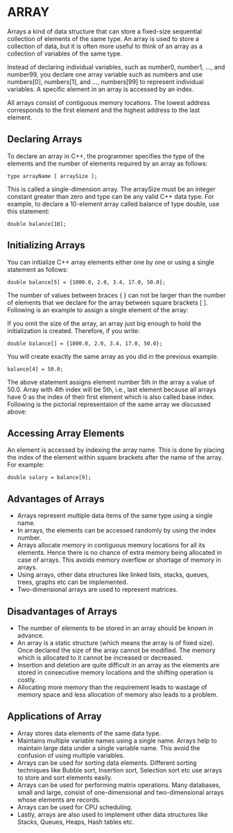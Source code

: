 # ARRAY

Arrays a kind of data structure that can store a fixed-size sequential collection of elements of the same type. An array is used to store a collection of data, but it is often more useful to think of an array as a collection of variables of the same type.

Instead of declaring individual variables, such as number0, number1, ..., and number99, you declare one array variable such as numbers and use numbers[0], numbers[1], and ..., numbers[99] to represent individual variables. A specific element in an array is accessed by an index.

All arrays consist of contiguous memory locations. The lowest address corresponds to the first element and the highest address to the last element.

## Declaring Arrays

To declare an array in C++, the programmer specifies the type of the elements and the number of elements required by an array as follows:

```type arrayName [ arraySize ];```

This is called a single-dimension array. The arraySize must be an integer constant greater than zero and type can be any valid C++ data type. For example, to declare a 10-element array called balance of type double, use this statement:

```double balance[10];```

## Initializing Arrays

You can initialize C++ array elements either one by one or using a single statement as follows:

```double balance[5] = {1000.0, 2.0, 3.4, 17.0, 50.0};```

The number of values between braces { } can not be larger than the number of elements that we declare for the array between square brackets [ ]. Following is an example to assign a single element of the array:

If you omit the size of the array, an array just big enough to hold the initialization is created. Therefore, if you write:

```double balance[] = {1000.0, 2.0, 3.4, 17.0, 50.0};```

You will create exactly the same array as you did in the previous example.

```balance[4] = 50.0;```

The above statement assigns element number 5th in the array a value of 50.0. Array with 4th index will be 5th, i.e., last element because all arrays have 0 as the index of their first element which is also called base index. Following is the pictorial representaion of the same array we discussed above:

## Accessing Array Elements

An element is accessed by indexing the array name. This is done by placing the index of the element within square brackets after the name of the array. For example:

```double salary = balance[9];```

## Advantages of Arrays

* Arrays represent multiple data items of the same type using a single name.
* In arrays, the elements can be accessed randomly by using the index number.
* Arrays allocate memory in contiguous memory locations for all its elements. Hence there is no chance of extra memory being allocated in case of arrays. This avoids memory overflow or shortage of memory in arrays.
* Using arrays, other data structures like linked lists, stacks, queues, trees, graphs etc can be implemented.
* Two-dimensional arrays are used to represent matrices.

## Disadvantages of Arrays

* The number of elements to be stored in an array should be known in advance.
* An array is a static structure (which means the array is of fixed size). Once declared the size of the array cannot be modified. The memory which is allocated to it cannot be increased or decreased.
* Insertion and deletion are quite difficult in an array as the elements are stored in consecutive memory locations and the shifting operation is costly.
* Allocating more memory than the requirement leads to wastage of memory space and less allocation of memory also leads to a problem.

## Applications of Array

* Array stores data elements of the same data type.
* Maintains multiple variable names using a single name. Arrays help to maintain large data under a single variable name. This avoid the confusion of using multiple variables.
* Arrays can be used for sorting data elements. Different sorting techniques like Bubble sort, Insertion sort, Selection sort etc use arrays to store and sort elements easily.
* Arrays can be used for performing matrix operations. Many databases, small and large, consist of one-dimensional and two-dimensional arrays whose elements are records.
* Arrays can be used for CPU scheduling. 
* Lastly, arrays are also used to implement other data structures like Stacks, Queues, Heaps, Hash tables etc.



